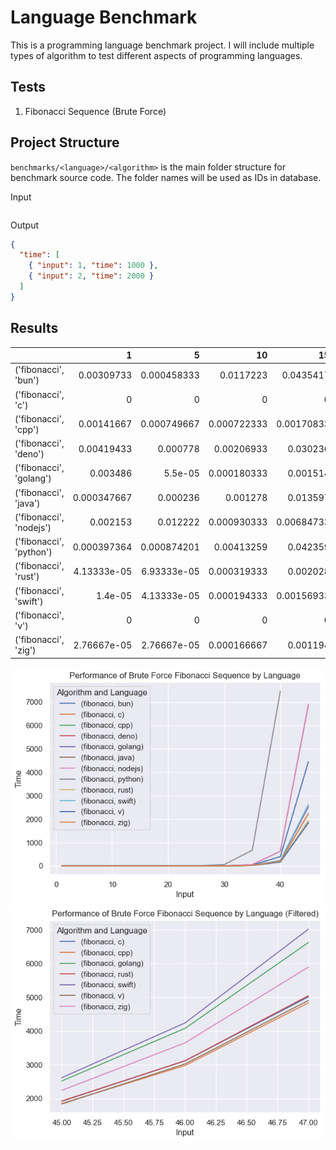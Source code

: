 # Language Benchmark

This is a programming language benchmark project. I will include multiple types of algorithm to test different aspects of programming languages.

## Tests

1. Fibonacci Sequence (Brute Force)

## Project Structure

`benchmarks/<language>/<algorithm>` is the main folder structure for benchmark source code. The folder names will be used as IDs in database.

Input

```json


```

Output

```json
{
  "time": [
    { "input": 1, "time": 1000 },
    { "input": 2, "time": 2000 }
  ]
}
```

## Results

|                         |           1 |           5 |          10 |         15 |        20 |       25 |       30 |       35 |       40 |      45 |      46 |      47 |
|:------------------------|------------:|------------:|------------:|-----------:|----------:|---------:|---------:|---------:|---------:|--------:|--------:|--------:|
| ('fibonacci', 'bun')    | 0.00309733  | 0.000458333 | 0.0117223   | 0.0435417  | 0.0526667 | 0.397125 |  3.33957 |  36.2151 |  398.431 | 4447.57 |  nan    |  nan    |
| ('fibonacci', 'c')      | 0           | 0           | 0           | 0          | 0.0133333 | 0.15     |  1.61333 |  15.7533 |  172.743 | 1918.78 | 3118.1  | 5012.69 |
| ('fibonacci', 'cpp')    | 0.00141667  | 0.000749667 | 0.000722333 | 0.00170833 | 0.012319  | 0.128347 |  1.35783 |  15.074  |  167.48  | 1852.48 | 2978.09 | 4834.1  |
| ('fibonacci', 'deno')   | 0.00419433  | 0.000778    | 0.00206933  | 0.030236   | 0.0883887 | 0.488736 |  4.96279 |  57.1126 |  624.646 | 6868.81 |  nan    |  nan    |
| ('fibonacci', 'golang') | 0.003486    | 5.5e-05     | 0.000180333 | 0.001514   | 0.0166667 | 0.171319 |  2.00122 |  25.7781 |  228.782 | 2519.27 | 4079.35 | 6622.45 |
| ('fibonacci', 'java')   | 0.000347667 | 0.000236    | 0.001278    | 0.013597   | 0.146778  | 0.170986 |  1.74762 |  18.2075 |  199.422 | 2225.13 | 3539.27 | 5738.9  |
| ('fibonacci', 'nodejs') | 0.002153    | 0.012222    | 0.000930333 | 0.00684733 | 0.140792  | 0.63218  |  5.1645  |  56.8449 |  621.321 | 6912    |  nan    |  nan    |
| ('fibonacci', 'python') | 0.000397364 | 0.000874201 | 0.00413259  | 0.042359   | 0.486533  | 5.41433  | 60.2611  | 670.417  | 7470.31  |  nan    |  nan    |  nan    |
| ('fibonacci', 'rust')   | 4.13333e-05 | 6.93333e-05 | 0.000319333 | 0.002028   | 0.0194587 | 0.203417 |  2.2001  |  19.672  |  174.689 | 1925.72 | 3117    | 5045.29 |
| ('fibonacci', 'swift')  | 1.4e-05     | 4.13333e-05 | 0.000194333 | 0.00156933 | 0.0170413 | 0.185931 |  2.00579 |  21.3121 |  235.355 | 2617.04 | 4239.16 | 7017.36 |
| ('fibonacci', 'v')      | 0           | 0           | 0           | 0          | 0         | 0        |  1.33333 |  16      |  165.667 | 1836.67 | 3024.67 | 4903.67 |
| ('fibonacci', 'zig')    | 2.76667e-05 | 2.76667e-05 | 0.000166667 | 0.001194   | 0.0137777 | 0.159347 |  1.63582 |  18.1258 |  201.962 | 2240.93 | 3649.37 | 5894.27 |


![](./images/fib-all-langs.png)
![](./images/fib-fastest-langs.png)
